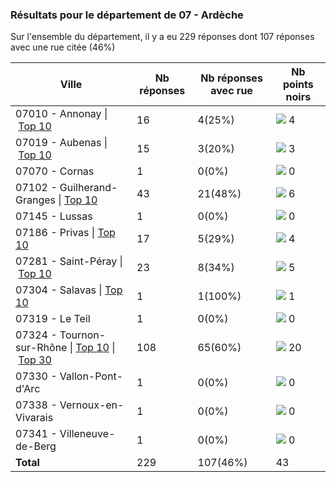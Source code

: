 ### Résultats pour le département de 07 - Ardèche

Sur l'ensemble du département, il y a eu 229 réponses dont 107 réponses avec une rue citée (46%)

| Ville | Nb réponses | Nb réponses avec rue | Nb points noirs |
|-------------|-------------|----------------------|-----------------|
|07010 - Annonay&nbsp;&#124;&nbsp;<a href='07010 - Annonay_top4.md'>Top 10</a>|16|4(25%)|<img src="../../img/bar_9.gif" />&nbsp;4|
|07019 - Aubenas&nbsp;&#124;&nbsp;<a href='07019 - Aubenas_top3.md'>Top 10</a>|15|3(20%)|<img src="../../img/bar_6.gif" />&nbsp;3|
|07070 - Cornas|1|0(0%)|<img src="../../img/bar_0.gif" />&nbsp;0|
|07102 - Guilherand-Granges&nbsp;&#124;&nbsp;<a href='07102 - Guilherand-Granges_top6.md'>Top 10</a>|43|21(48%)|<img src="../../img/bar_13.gif" />&nbsp;6|
|07145 - Lussas|1|0(0%)|<img src="../../img/bar_0.gif" />&nbsp;0|
|07186 - Privas&nbsp;&#124;&nbsp;<a href='07186 - Privas_top4.md'>Top 10</a>|17|5(29%)|<img src="../../img/bar_9.gif" />&nbsp;4|
|07281 - Saint-Péray&nbsp;&#124;&nbsp;<a href='07281 - Saint-Péray_top5.md'>Top 10</a>|23|8(34%)|<img src="../../img/bar_11.gif" />&nbsp;5|
|07304 - Salavas&nbsp;&#124;&nbsp;<a href='07304 - Salavas_top1.md'>Top 10</a>|1|1(100%)|<img src="../../img/bar_2.gif" />&nbsp;1|
|07319 - Le Teil|1|0(0%)|<img src="../../img/bar_0.gif" />&nbsp;0|
|07324 - Tournon-sur-Rhône&nbsp;&#124;&nbsp;<a href='07324 - Tournon-sur-Rhône_top10.md'>Top 10</a>&nbsp;&#124;&nbsp;<a href='07324 - Tournon-sur-Rhône_top20.md'>Top 30</a>|108|65(60%)|<img src="../../img/bar_46.gif" />&nbsp;20|
|07330 - Vallon-Pont-d'Arc|1|0(0%)|<img src="../../img/bar_0.gif" />&nbsp;0|
|07338 - Vernoux-en-Vivarais|1|0(0%)|<img src="../../img/bar_0.gif" />&nbsp;0|
|07341 - Villeneuve-de-Berg|1|0(0%)|<img src="../../img/bar_0.gif" />&nbsp;0|
| **Total** |229|107(46%)|43|
